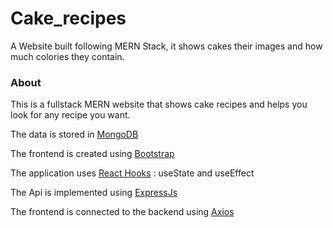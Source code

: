 # Cake_recipes

A Website built following MERN Stack, it shows cakes their images and how much colories they contain.

### About

This is a fullstack MERN website that shows cake recipes and helps you look for any recipe you want.

The data is stored in [MongoDB](https://cloud.mongodb.com/)

The frontend is created using [Bootstrap](https://getbootstrap.com/)

The application uses [React Hooks](https://fr.reactjs.org/docs/hooks-intro.html) : useState and useEffect

The Api is implemented using [ExpressJs](https://expressjs.com/fr/)

The frontend is connected to the backend using [Axios](https://github.com/axios/axios)

